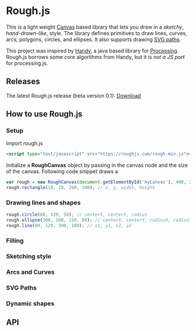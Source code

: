 # Rough.js

This is a light weight [Canvas](https://developer.mozilla.org/en-US/docs/Web/API/Canvas_API) based library that lets you draw in a _sketchy_, _hand-drawn-like_, style.
The library defines primitives to draw lines, curves, arcs, polygons, circles, and ellipses. It also supports drawing [SVG paths](https://developer.mozilla.org/en-US/docs/Web/SVG/Tutorial/Paths).

This project was inspired by [Handy](http://www.gicentre.net/handy/), a java based library for [Processing](https://processing.org/).
Rough.js borrows some core algorithms from Handy, but it is _not a JS port_ for processing.js.

## Releases

The latest Rough.js release (beta version 0.1): [Download](./builds/rough.zip)

## How to use Rough.js

### Setup

Import rough.js

```html
<script type="text/javascript" src="https://roughjs.com/rough.min.js"></script>
```

Initialize a **RoughCanvas** object by passing in the canvas node and the size of the canvas. 
Following code snippet draws a 

``` javascript
var rough = new RoughCanvas(document.getElementById('myCanvas'), 400, 200);
rough.rectangle(10, 10, 200, 200); // x, y, width, height
```

### Drawing lines and shapes
``` javascript
rough.circle(80, 120, 50); // centerX, centerY, radius
rough.ellipse(300, 100, 150, 80); // centerX, centerY, radiusX, radiusY
rough.line(80, 120, 300, 100); // x1, y1, x2, y2
```

### Filling

### Sketching style

### Arcs and Curves

### SVG Paths

### Dynamic shapes

## API

